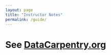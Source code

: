 ```yaml
---
layout: page
title: "Instructor Notes"
permalink: /guide/
---
```


# See [DataCarpentry.org](https://datacarpentry.org/python-ecology-lesson/guide/)
